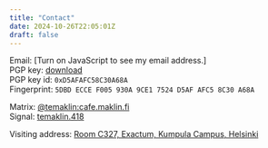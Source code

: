 ```yaml
---
title: "Contact"
date: 2024-10-26T22:05:01Z
draft: false
---
```


Email: <script src="/js/contact_me.js"></script><noscript>[Turn on JavaScript to see my email address.]</noscript>  
PGP key: <a href="/keys/'Tommi Mäklin tommi@maklin.fi-(0xD5AFAFC58C30A68A)-public.asc'">download</a>  
PGP key id: `0xD5AFAFC58C30A68A `  
Fingerprint: `5DBD ECCE F005 930A 9CE1 7524 D5AF AFC5 8C30 A68A`  


Matrix: [@temaklin:cafe.maklin.fi](https://matrix.to/#/@temaklin:cafe.maklin.fi)  
Signal: [temaklin.418](https://signal.me/#eu/px_U2zbZvv3_qHxtL6mINI0vR37_ZI7fa3S13OcLCxquiTeD-M9PCpsP0v_yjcuq)

Visiting address: [Room C327, Exactum, Kumpula Campus,
Helsinki](https://www.helsinki.fi/en/about-us/visit-us/campuses/kumpula-campus)
